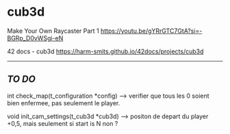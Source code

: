 # cub3d


Make Your Own Raycaster Part 1
https://youtu.be/gYRrGTC7GtA?si=-BGRp_D0vWSgi-eN

42 docs - cub3d
https://harm-smits.github.io/42docs/projects/cub3d


---
*TO DO*
---

int		check_map(t_configuration *config)
	--> verifier que tous les 0 soient bien enfermee, pas seulement le player.

void	init_cam_settings(t_cub3d *cub3d)
	--> positon de depart du player +0,5, mais seulement si start is N non ?
